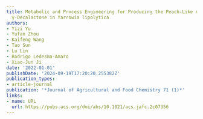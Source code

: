 ```yaml
---
title: Metabolic and Process Engineering for Producing the Peach-Like Aroma Compound
  γ-Decalactone in Yarrowia lipolytica
authors:
- Yizi Yu
- Yufan Zhou
- Kaifeng Wang
- Tao Sun
- Lu Lin
- Rodrigo Ledesma-Amaro
- Xiao-Jun Ji
date: '2022-01-01'
publishDate: '2024-09-19T17:20:20.255382Z'
publication_types:
- article-journal
publication: '*Journal of Agricultural and Food Chemistry 71 (1)*'
links:
- name: URL
  url: https://pubs.acs.org/doi/abs/10.1021/acs.jafc.2c07356
---
```

